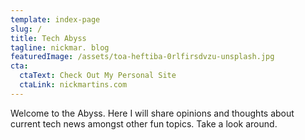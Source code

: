 ```yaml
---
template: index-page
slug: /
title: Tech Abyss
tagline: nickmar. blog
featuredImage: /assets/toa-heftiba-0rlfirsdvzu-unsplash.jpg
cta:
  ctaText: Check Out My Personal Site
  ctaLink: nickmartins.com
---
```

Welcome to the Abyss. Here I will share opinions and thoughts about current tech news amongst other fun topics. Take a look around.